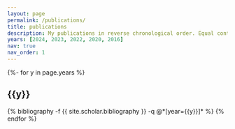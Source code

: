 ```yaml
---
layout: page
permalink: /publications/
title: publications
description: My publications in reverse chronological order. Equal contribution is denoted by *.
years: [2024, 2023, 2022, 2020, 2016]
nav: true
nav_order: 1
---
```

<!-- _pages/publications.md -->
<div class="publications">

{%- for y in page.years %}
  <h2 class="year">{{y}}</h2>
  {% bibliography -f {{ site.scholar.bibliography }} -q @*[year={{y}}]* %}
{% endfor %}

</div>
